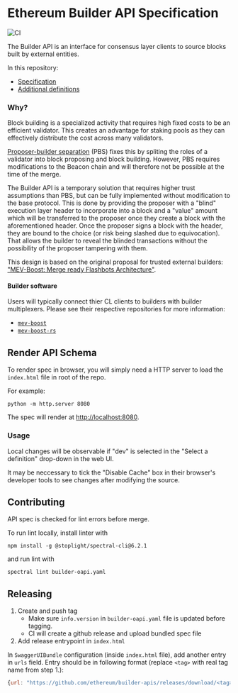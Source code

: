 # Ethereum Builder API Specification

![CI][ci]

The Builder API is an interface for consensus layer clients to source blocks
built by external entities.

In this repository:
* [Specification][oas-spec]
* [Additional definitions][spec]

### Why?

Block building is a specialized activity that requires high fixed costs to be
an efficient validator. This creates an advantage for staking pools as they can
effectively distribute the cost across many validators.

[Proposer-builder separation][pbs] (PBS) fixes this by spliting the roles of a
validator into block proposing and block building. However, PBS requires
modifications to the Beacon chain and will therefore not be possible at the
time of the merge.

The Builder API is a temporary solution that requires higher trust assumptions
than PBS, but can be fully implemented without modification to the base
protocol. This is done by providing the proposer with a "blind" execution layer
header to incorporate into a block and a "value" amount which will be
transferred to the proposer once they create a block with the aforementioned
header. Once the proposer signs a block with the header, they are bound to the
choice (or risk being slashed due to equivocation). That allows the builder to
reveal the blinded transactions without the possibility of the proposer
tampering with them.

This design is based on the original proposal for trusted external builders:
["MEV-Boost: Merge ready Flashbots Architecture"](mev-boost-ethr).

#### Builder software

Users will typically connect thier CL clients to builders with builder
multiplexers. Please see their respective repositories for more information:

* [`mev-boost`][mev-boost]
* [`mev-boost-rs`][mev-boost-rs]

## Render API Schema

To render spec in browser, you will simply need a HTTP server to load
the `index.html` file in root of the repo.

For example:
```
python -m http.server 8080
```

The spec will render at [http://localhost:8080](http://localhost:8080).

### Usage

Local changes will be observable if "dev" is selected in the "Select a
definition" drop-down in the web UI.

It may be neccessary to tick the "Disable Cache" box in their browser's
developer tools to see changes after modifying the source. 

## Contributing

API spec is checked for lint errors before merge. 

To run lint locally, install linter with
```
npm install -g @stoplight/spectral-cli@6.2.1
```
and run lint with
```
spectral lint builder-oapi.yaml
```

## Releasing

1. Create and push tag
   - Make sure `info.version` in `builder-oapi.yaml` file is updated before
     tagging.
   - CI will create a github release and upload bundled spec file
2. Add release entrypoint in `index.html`

In `SwaggerUIBundle` configuration (inside `index.html` file), add another
entry in `urls` field. Entry should be in following format (replace `<tag>`
with real tag name from step 1.):

```javascript
{url: "https://github.com/ethereum/builder-apis/releases/download/<tag>/builder-oapi.yaml", name: "<tag>"},
```

[ci]: https://ethresear.ch/t/mev-boost-merge-ready-flashbots-architecture/11177
[oas-spec]: https://ethereum.github.io/builder-specs/
[spec]: specs/README.md
[pbs]: https://ethresear.ch/t/proposer-block-builder-separation-friendly-fee-market-designs/9725
[mev-boost-ethr]: https://ethresear.ch/t/mev-boost-merge-ready-flashbots-architecture/11177
[mev-boost]: https://github.com/flashbots/mev-boost
[mev-boost-rs]: https://github.com/ralexstokes/mev-boost-rs

